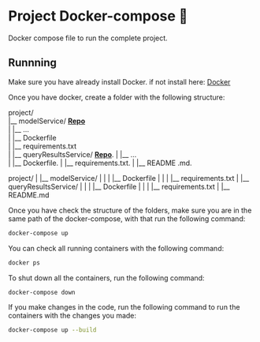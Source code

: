 
# Project Docker-compose 🐳
Docker compose file to run the complete project.

## Runnning
Make sure you have already install Docker.
if not install here:  [Docker](https://www.docker.com)

Once you have docker, create a folder with the following structure:

project/  
|__ modelService/ **[Repo](https://github.com/Proyecto-de-Grado-Brainy-Noise/modelService/tree/develop)**  
|   |__ ...  
|   |__ Dockerfile   
|   |__ requirements.txt   
|
|__ queryResultsService/  **[Repo](https://github.com/Proyecto-de-Grado-Brainy-Noise/queryResultsService/tree/develop)**. 
|   |__ ...  
|   |__ Dockerfile. 
|   |__ requirements.txt. 
|
|__ README .md. 


project/
|
|__ modelService/
|   |
|   |__ Dockerfile
|   |
|   |__ requirements.txt
|
|__ queryResultsService/
|   |
|   |__ Dockerfile
|   |
|   |__ requirements.txt
|
|__ README.md

Once you have check the structure of the folders, make sure you are in the same path of the docker-compose, with that run the following command:

```sh
docker-compose up
```

You can check all running containers with the following command:
```sh
docker ps
```

To shut down all the containers, run the following command:
```sh
docker-compose down
```
If you make changes in the code, run the following command to run the containers with the changes you made:

```sh
docker-compose up --build
```




